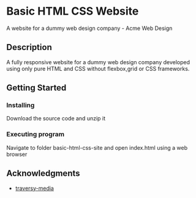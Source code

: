# Basic HTML CSS Website

A website for a dummy web design company - Acme Web Design

## Description

A fully responsive website for a dummy web design company developed using only pure HTML and CSS without flexbox,grid or CSS frameworks.

## Getting Started

### Installing

Download the source code and unzip it 

### Executing program

Navigate to folder basic-html-css-site and open index.html using a web browser

## Acknowledgments

* [traversy-media](https://www.youtube.com/watch?v=Wm6CUkswsNw&list=PLillGF-RfqbZTASqIqdvm1R5mLrQq79CU&index=3&t=3072s)

